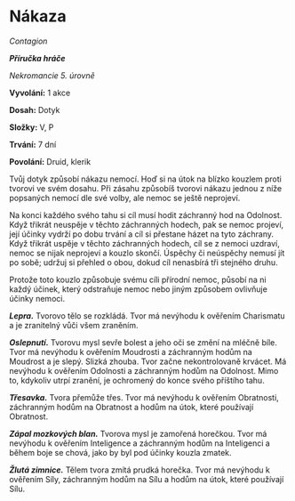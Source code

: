 # Nákaza

*Contagion*

***Příručka hráče***

*Nekromancie 5. úrovně*

**Vyvolání:** 1 akce

**Dosah:** Dotyk

**Složky:** V, P

**Trvání:** 7 dní

**Povolání:** Druid, klerik

Tvůj dotyk způsobí nákazu nemocí. Hoď si na útok na blízko kouzlem proti tvorovi ve svém dosahu. Při zásahu způsobíš tvorovi nákazu jednou z níže popsaných nemocí dle své volby, ale nemoc se ještě neprojeví.

Na konci každého svého tahu si cíl musí hodit záchranný hod na Odolnost. Když třikrát neuspěje v těchto záchranných hodech, pak se nemoc projeví, její účinky vydrží po dobu trvání a cíl si přestane házet na tyto záchrany. Když třikrát uspěje v těchto záchranných hodech, cíl se z nemoci uzdraví, nemoc se nijak neprojeví a kouzlo skončí. Úspěchy či neúspěchy nemusí jít po sobě; udržuj si přehled o obou, dokud cíl nenasbírá tři stejného druhu.

Protože toto kouzlo způsobuje svému cíli přírodní nemoc, působí na ni každý účinek, který odstraňuje nemoc nebo jiným způsobem ovlivňuje účinky nemoci.

***Lepra.*** Tvorovo tělo se rozkládá. Tvor má nevýhodu k ověřením Charismatu a je zranitelný vůči všem zraněním.

***Oslepnutí.*** Tvorovu mysl sevře bolest a jeho oči se změní na mléčně bíle. Tvor má nevýhodu k ověřením Moudrosti a záchranným hodům na Moudrost a je slepý. Slizká zhouba. Tvor začne nekontrolovaně krvácet. Má nevýhodu k ověřením Odolnosti a záchranným hodům na Odolnost. Mimo to, kdykoliv utrpí zranění, je ochromený do konce svého příštího tahu.

***Třesavka.*** Tvora přemůže třes. Tvor má nevýhodu k ověřením Obratnosti, záchranným hodům na Obratnost a hodům na útok, které používají Obratnost.

***Zápal mozkových blan.*** Tvorova mysl je zamořená horečkou. Tvor má nevýhodu k ověřením Inteligence a záchranným hodům na Inteligenci a během boje se chová, jako by byl pod účinky kouzla zmatek.

***Žlutá zimnice.*** Tělem tvora zmítá prudká horečka. Tvor má nevýhodu k ověřením Síly, záchranným hodům na Sílu a hodům na útok, které používají Sílu.